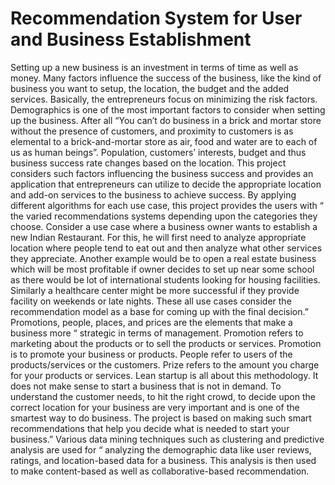 # Recommendation System for User and Business Establishment

Setting up a new business is an investment in terms of time as well as money. Many 
factors influence the success of the business, like the kind of business you want to setup, the 
location, the budget and the added services. Basically, the entrepreneurs focus on minimizing 
the risk factors. Demographics is one of the most important factors to consider when setting up 
the business. After all “You can’t do business in a brick and mortar store without the presence 
of customers, and proximity to customers is as elemental to a brick-and-mortar store as air, 
food and water are to each of us as human beings”. Population, customers’ interests, budget 
and thus business success rate changes based on the location. This project considers such 
factors influencing the business success and provides an application that entrepreneurs can 
utilize to decide the appropriate location and add-on services to the business to achieve 
success.
By applying different algorithms for each use case, this project provides the users with 
“
the varied recommendations systems depending upon the categories they choose. Consider a 
use case where a business owner wants to establish a new Indian Restaurant. For this, he will 
first need to analyze appropriate location where people tend to eat out and then analyze what 
other services they appreciate. Another example would be to open a real estate business which 
will be most profitable if owner decides to set up near some school as there would be lot of 
international students looking for housing facilities. Similarly a healthcare center might be more successful if they provide facility on weekends or late nights. These all use cases consider the
recommendation model as a base for coming up with the final decision.”
Promotions, people, places, and prices are the elements that make a business more 
“
strategic in terms of management. Promotion refers to marketing about the products or to sell 
the products or services. Promotion is to promote your business or products. People refer to 
users of the products/services or the customers. Prize refers to the amount you charge for your 
products or services. Lean startup is all about this methodology. It does not make sense to start 
a business that is not in demand. To understand the customer needs, to hit the right crowd, to 
decide upon the correct location for your business are very important and is one of the 
smartest way to do business. The project is based on making such smart recommendations that 
help you decide what is needed to start your business.”
Various data mining techniques such as clustering and predictive analysis are used for 
“
analyzing the demographic data like user reviews, ratings, and location-based data for a 
business. This analysis is then used to make content-based as well as collaborative-based 
recommendation.
